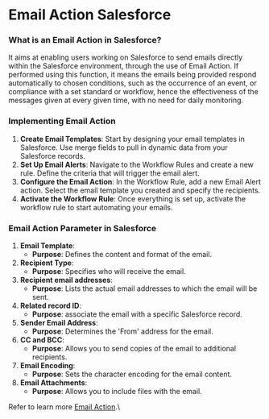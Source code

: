 # Email Action Salesforce

### What is an Email Action in Salesforce?

It aims at enabling users working on Salesforce to send emails directly within the Salesforce environment, through the use of Email Action. If performed using this function, it means the emails being provided respond automatically to chosen conditions, such as the occurrence of an event, or compliance with a set standard or workflow, hence the effectiveness of the messages given at every given time, with no need for daily monitoring.

### Implementing Email Action

1. **Create Email Templates**: Start by designing your email templates in Salesforce. Use merge fields to pull in dynamic data from your Salesforce records.
2. **Set Up Email Alerts**: Navigate to the Workflow Rules and create a new rule. Define the criteria that will trigger the email alert.
3. **Configure the Email Action**: In the Workflow Rule, add a new Email Alert action. Select the email template you created and specify the recipients.
4. **Activate the Workflow Rule**: Once everything is set up, activate the workflow rule to start automating your emails.

### Email Action Parameter in Salesforce

1. **Email Template**:
   * **Purpose**: Defines the content and format of the email.
2. **Recipient Type**:
   * **Purpose**: Specifies who will receive the email.
3. **Recipient email addresses**:
   * **Purpose**: Lists the actual email addresses to which the email will be sent.
4. **Related record ID**:
   * **Purpose**: associate the email with a specific Salesforce record.
5. **Sender Email Address**:
   * **Purpose**: Determines the 'From' address for the email.
6. **CC and BCC**:
   * **Purpose**: Allows you to send copies of the email to additional recipients.
7. **Email Encoding**:
   * **Purpose**: Sets the character encoding for the email content.
8. **Email Attachments**:
   * **Purpose**: Allows you to include files with the email.

Refer to learn more [Email Action](https://arrify.com/email-action-salesforce/).\
